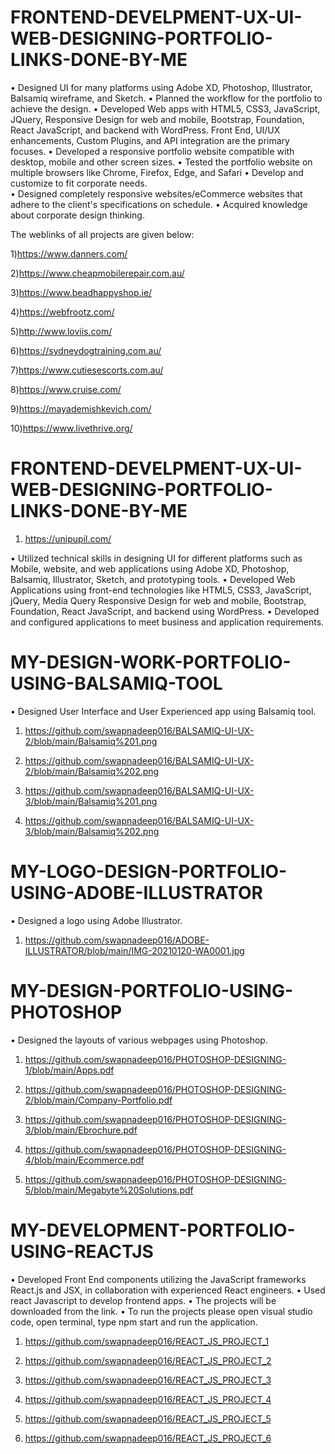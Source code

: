 # FRONTEND-DEVELPMENT-UX-UI-WEB-DESIGNING-PORTFOLIO-LINKS-DONE-BY-ME

• Designed UI for many platforms using Adobe XD, Photoshop, Illustrator, Balsamiq wireframe, and Sketch.
• Planned the workflow for the portfolio to achieve the design.
• Developed Web apps with HTML5, CSS3, JavaScript, JQuery, Responsive Design for web and mobile, Bootstrap, Foundation, React JavaScript, and backend with WordPress. Front End, UI/UX enhancements, Custom Plugins, and API integration are the primary focuses.
• Developed a responsive portfolio website compatible with desktop, mobile and other screen sizes. 
• Tested the portfolio website on multiple browsers like Chrome, Firefox, Edge, and Safari
• Develop and customize to fit corporate needs.   
• Designed completely responsive websites/eCommerce websites that adhere to the client's specifications on schedule. 
• Acquired knowledge about corporate design thinking.

The weblinks of all projects are given below:

1)https://www.danners.com/

2)https://www.cheapmobilerepair.com.au/

3)https://www.beadhappyshop.ie/

4)https://webfrootz.com/

5)http://www.loviis.com/

6)https://sydneydogtraining.com.au/

7)https://www.cutiesescorts.com.au/

8)https://www.cruise.com/

9)https://mayademishkevich.com/

10)https://www.livethrive.org/


# FRONTEND-DEVELPMENT-UX-UI-WEB-DESIGNING-PORTFOLIO-LINKS-DONE-BY-ME

1) https://unipupil.com/

• Utilized technical skills in designing UI for different platforms such as Mobile, website, and web applications using Adobe XD, Photoshop, Balsamiq, Illustrator, Sketch, and prototyping tools. 
• Developed Web Applications using front-end technologies like HTML5, CSS3, JavaScript, jQuery, Media Query Responsive Design for web and mobile, Bootstrap, Foundation, React JavaScript, and backend using WordPress. 
• Developed and configured applications to meet business and application requirements.


# MY-DESIGN-WORK-PORTFOLIO-USING-BALSAMIQ-TOOL

• Designed User Interface and User Experienced app using Balsamiq tool.

1) https://github.com/swapnadeep016/BALSAMIQ-UI-UX-2/blob/main/Balsamiq%201.png

2) https://github.com/swapnadeep016/BALSAMIQ-UI-UX-2/blob/main/Balsamiq%202.png

3) https://github.com/swapnadeep016/BALSAMIQ-UI-UX-3/blob/main/Balsamiq%201.png

4) https://github.com/swapnadeep016/BALSAMIQ-UI-UX-3/blob/main/Balsamiq%202.png


# MY-LOGO-DESIGN-PORTFOLIO-USING-ADOBE-ILLUSTRATOR

• Designed a logo using Adobe Illustrator.

1) https://github.com/swapnadeep016/ADOBE-ILLUSTRATOR/blob/main/IMG-20210120-WA0001.jpg


# MY-DESIGN-PORTFOLIO-USING-PHOTOSHOP

• Designed the layouts of various webpages using Photoshop.

1) https://github.com/swapnadeep016/PHOTOSHOP-DESIGNING-1/blob/main/Apps.pdf

2) https://github.com/swapnadeep016/PHOTOSHOP-DESIGNING-2/blob/main/Company-Portfolio.pdf

3) https://github.com/swapnadeep016/PHOTOSHOP-DESIGNING-3/blob/main/Ebrochure.pdf

4) https://github.com/swapnadeep016/PHOTOSHOP-DESIGNING-4/blob/main/Ecommerce.pdf

5) https://github.com/swapnadeep016/PHOTOSHOP-DESIGNING-5/blob/main/Megabyte%20Solutions.pdf


# MY-DEVELOPMENT-PORTFOLIO-USING-REACTJS

• Developed Front End components utilizing the JavaScript frameworks React.js and JSX, in collaboration with experienced React engineers. 
• Used react Javascript to develop frontend apps.
• The projects will be downloaded from the link.
• To run the projects please open visual studio code, open terminal, type npm start and run the application.

1) https://github.com/swapnadeep016/REACT_JS_PROJECT_1

2) https://github.com/swapnadeep016/REACT_JS_PROJECT_2

3) https://github.com/swapnadeep016/REACT_JS_PROJECT_3

4) https://github.com/swapnadeep016/REACT_JS_PROJECT_4

5) https://github.com/swapnadeep016/REACT_JS_PROJECT_5

6) https://github.com/swapnadeep016/REACT_JS_PROJECT_6
